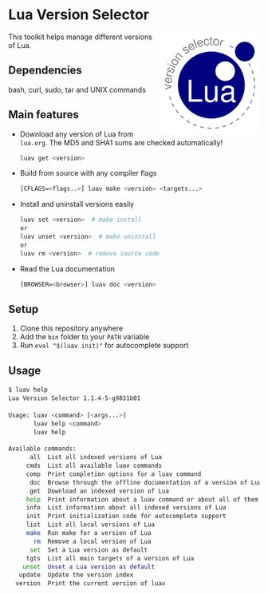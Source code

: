 # Lua Version Selector

<img align="right" width="200" src="logo.png">

This toolkit helps manage different versions of Lua.

## Dependencies

bash, curl, sudo, tar and UNIX commands

## Main features

* Download any version of Lua from `lua.org`. The MD5 and SHA1 sums are checked automatically!

  ```sh
  luav get <version>
  ```

* Build from source with any compiler flags

  ```sh
  [CFLAGS=<flags..>] luav make <version> <targets...>
  ```

* Install and uninstall versions easily

  ```sh
  luav set <version>  # make install
  or
  luav unset <version>  # make uninstall
  or
  luav rm <version>  # remove source code
  ```

* Read the Lua documentation

  ```sh
  [BROWSER=<browser>] luav doc <version>
  ```

## Setup

1. Clone this repository anywhere
2. Add the `bin` folder to your `PATH` variable
3. Run `eval "$(luav init)"` for autocomplete support

## Usage

```sh
$ luav help
Lua Version Selector 1.1.4-5-g9831b01

Usage: luav <command> [<args...>]
       luav help <command>
       luav help

Available commands:
      all  List all indexed versions of Lua
     cmds  List all available luav commands
     comp  Print completion options for a luav command
      doc  Browse through the offline documentation of a version of Lua
      get  Download an indexed version of Lua
     help  Print information about a luav command or about all of them
     info  List information about all indexed versions of Lua
     init  Print initialization code for autocomplete support
     list  List all local versions of Lua
     make  Run make for a version of Lua
       rm  Remove a local version of Lua
      set  Set a Lua version as default
     tgts  List all main targets of a version of Lua
    unset  Unset a Lua version as default
   update  Update the version index
  version  Print the current version of luav
```
